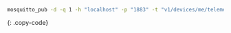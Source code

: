 ```bash
mosquitto_pub -d -q 1 -h "localhost" -p "1883" -t "v1/devices/me/telemetry" -u "ABC123" -m {"温度":51}
```
{: .copy-code}